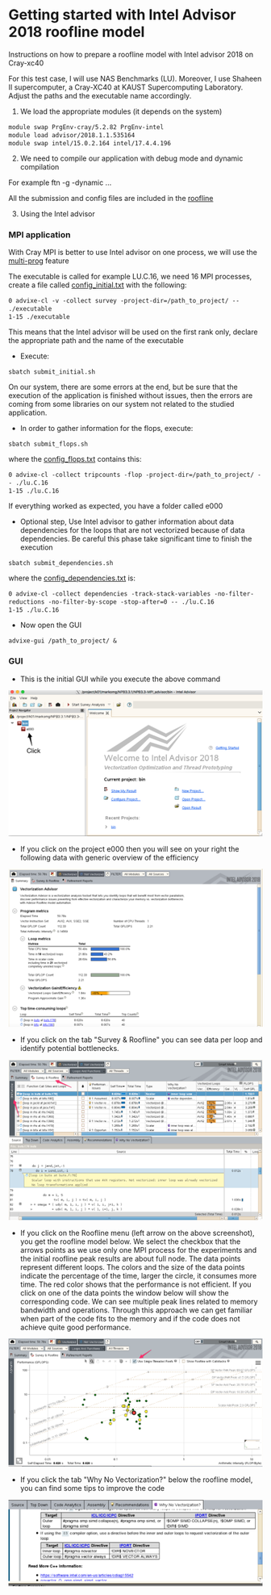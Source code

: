 # Getting started with Intel Advisor 2018 roofline model

Instructions on how to prepare a roofline model with Intel advisor 2018 on Cray-xc40

For this test case, I will use NAS Benchmarks (LU). Moreover, I use Shaheen II supercomputer, a Cray-XC40 at KAUST Supercomputing Laboratory. Adjust the paths and the executable name accordingly.

1. We load the appropriate modules (it depends on the system) 

```
module swap PrgEnv-cray/5.2.82 PrgEnv-intel
module load advisor/2018.1.1.535164 
module swap intel/15.0.2.164 intel/17.4.4.196
```
2. We need to compile our application with debug mode and dynamic compilation

For example 
ftn -g -dynamic ...

All the submission and config files are included in the [roofline](https://github.com/gmarkomanolis/roofline)

3. Using the Intel advisor

### MPI application

With Cray MPI is better to use Intel advisor on one process, we will use the [multi-prog](https://slurm.schedmd.com/srun.html) feature

The executable is called for example LU.C.16, we need 16 MPI processes, create a file called [config_initial.txt](https://github.com/gmarkomanolis/roofline/blob/master/config_initial.txt) with the following:

```
0 advixe-cl -v -collect survey -project-dir=/path_to_project/ -- ./executable
1-15 ./executable
```

This means that the Intel advisor will be used on the first rank only, declare the appropriate path and the name of the executable

* Execute:
 
```
sbatch submit_initial.sh
```
On our system, there are some errors at the end, but be sure that the execution of the application is finished without issues, then the errors are coming from some libraries on our system not related to the studied application.

* In order to gather information for the flops, execute:

```
sbatch submit_flops.sh
```

where the [config_flops.txt](https://github.com/gmarkomanolis/roofline/blob/master/config_flops.txt) contains this:

```
0 advixe-cl -collect tripcounts -flop -project-dir=/path_to_project/ -- ./lu.C.16
1-15 ./lu.C.16
```
If everything worked as expected, you have a folder called e000


* Optional step, Use Intel advisor to gather information about data dependencies for the loops that are not vectorized because of data dependencies. Be careful this phase take significant time to finish the execution
```
sbatch submit_dependencies.sh
```
where the [config_dependencies.txt](https://github.com/gmarkomanolis/roofline/blob/master/config_dependencies.txt) is:

```
0 advixe-cl -collect dependencies -track-stack-variables -no-filter-reductions -no-filter-by-scope -stop-after=0 -- ./lu.C.16
1-15 ./lu.C.16
```

* Now open the GUI
```
advixe-gui /path_to_project/ &
```

### GUI

* This is the initial GUI while you execute the above command

![alt text](/tutorial/roofline_initial.png)

* If you click on the project e000 then you will see on your right the following data with generic overview of the efficiency

![alt text](/tutorial/summary.png)

* If you click on the tab "Survey & Roofline" you can see data per loop and identify potential bottlenecks.

![alt text](/tutorial/survey_roofline.png)

* If you click on the Roofline menu (left arrow on the above screenshot), you get the roofline model below. We select the checkbox that the arrows points as we use only one MPI process for the experiments and the initial roofline peak results are about full node. The data points represent different loops. The colors and the size of the data points indicate the percentage of the time, larger the circle, it consumes more time. The red color shows that the performance is not efficient. If you click on one of the data points the window below will show the corresponding code. We can see multiple peak lines related to memory bandwidth and operations. Through this approach we can get familiar when part of the code fits to the memory and if the code does not achieve quite good performance.

![alt text](/tutorial/roofline_model.png)

* If you click the tab "Why No Vectorization?" below the roofline model, you can find some tips to improve the code

![alt text](/tutorial/recommendations.png)


